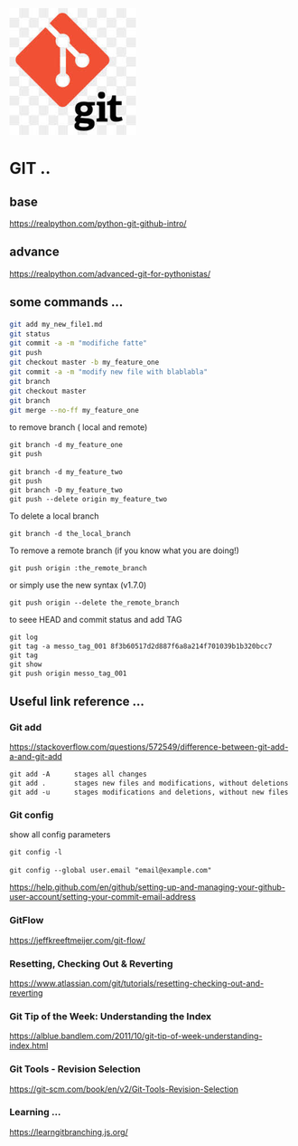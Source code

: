 ![alt text](img/git.jpeg)
# GIT ..



## base
https://realpython.com/python-git-github-intro/

## advance
https://realpython.com/advanced-git-for-pythonistas/


## some commands …

```bash
git add my_new_file1.md
git status
git commit -a -m "modifiche fatte"
git push
git checkout master -b my_feature_one
git commit -a -m "modify new file with blablabla"
git branch
git checkout master
git branch
git merge --no-ff my_feature_one
```
to remove branch ( local and remote)

```
git branch -d my_feature_one
git push

git branch -d my_feature_two
git push
git branch -D my_feature_two
git push --delete origin my_feature_two
```

To delete a local branch
```
git branch -d the_local_branch
```

To remove a remote branch (if you know what you are doing!)
```
git push origin :the_remote_branch
```

or simply use the new syntax (v1.7.0)
```
git push origin --delete the_remote_branch
```

to seee HEAD and commit status and add TAG

```
git log
git tag -a messo_tag_001 8f3b60517d2d887f6a8a214f701039b1b320bcc7
git tag
git show
git push origin messo_tag_001
```

## Useful link reference ...

### Git add 
https://stackoverflow.com/questions/572549/difference-between-git-add-a-and-git-add

```
git add -A 	    stages all changes
git add . 		stages new files and modifications, without deletions
git add -u 	    stages modifications and deletions, without new files
```

### Git config
show all config parameters
```
git config -l

git config --global user.email "email@example.com"

```

https://help.github.com/en/github/setting-up-and-managing-your-github-user-account/setting-your-commit-email-address


### GitFlow
https://jeffkreeftmeijer.com/git-flow/

### Resetting, Checking Out & Reverting
https://www.atlassian.com/git/tutorials/resetting-checking-out-and-reverting

### Git Tip of the Week: Understanding the Index
https://alblue.bandlem.com/2011/10/git-tip-of-week-understanding-index.html

### Git Tools - Revision Selection
https://git-scm.com/book/en/v2/Git-Tools-Revision-Selection

### Learning ...
https://learngitbranching.js.org/


